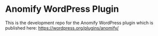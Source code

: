 # Anomify WordPress Plugin
This is the development repo for the Anomify WordPress plugin which is published here: https://wordpress.org/plugins/anomify/
